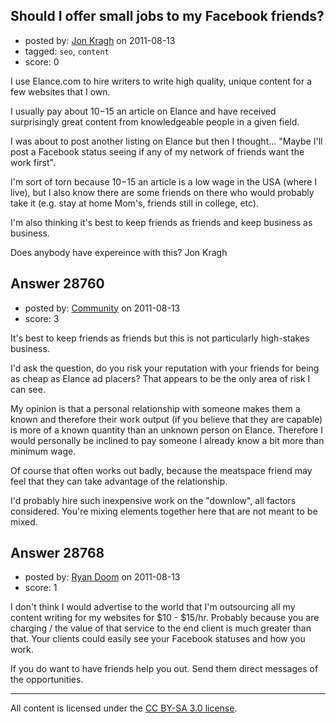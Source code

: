 ## Should I offer small jobs to my Facebook friends?

- posted by: [Jon Kragh](https://stackexchange.com/users/-1/2346-jon-kragh) on 2011-08-13
- tagged: `seo`, `content`
- score: 0

I use Elance.com to hire writers to write high quality, unique content for a few websites that I own.

I usually pay about $10-$15 an article on Elance and have received surprisingly great content from knowledgeable people in a given field.

I was about to post another listing on Elance but then I thought... "Maybe I'll post a Facebook status seeing if any of my network of friends want the work first".

I'm sort of torn because $10-$15 an article is a low wage in the USA (where I live), but I also know there are some friends on there who would probably take it (e.g. stay at home Mom's, friends still in college, etc).

I'm also thinking it's best to keep friends as friends and keep business as business.

Does anybody have expereince with this?
Jon Kragh


## Answer 28760

- posted by: [Community](https://stackexchange.com/users/-1/-1-community) on 2011-08-13
- score: 3

It's best to keep friends as friends but this is not particularly high-stakes business. 

I'd ask the question, do you risk your reputation with your friends for being as cheap as Elance ad placers? That appears to be the only area of risk I can see. 

My opinion is that a personal relationship with someone makes them a known and therefore their work output (if you believe that they are capable) is more of a known quantity than an unknown person on Elance. Therefore I would personally be inclined to pay someone I already know a bit more than minimum wage. 

Of course that often works out badly, because the meatspace friend may feel that they can take advantage of the relationship. 

I'd probably hire such inexpensive work on the "downlow", all factors considered. You're mixing elements together here that are not meant to be mixed.


## Answer 28768

- posted by: [Ryan Doom](https://stackexchange.com/users/-1/5655-ryan-doom) on 2011-08-13
- score: 1

I don't think I would advertise to the world that I'm outsourcing all my content writing for my websites for $10 - $15/hr.  Probably because you are charging / the value of that service to the end client is much greater than that.  Your clients could easily see your Facebook statuses and how you work.

If you do want to have friends help you out. Send them direct messages of the opportunities.



---

All content is licensed under the [CC BY-SA 3.0 license](https://creativecommons.org/licenses/by-sa/3.0/).
